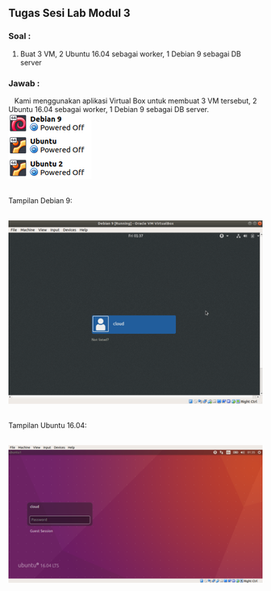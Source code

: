 ## **Tugas Sesi Lab Modul 3**
### Soal :
1. Buat 3 VM, 2 Ubuntu 16.04 sebagai worker, 1 Debian 9 sebagai DB server<br>
### Jawab :
&nbsp;&nbsp;&nbsp;Kami menggunakan aplikasi Virtual Box untuk membuat 3 VM tersebut, 2 Ubuntu 16.04 sebagai worker, 1 Debian 9 sebagai DB server.<br>
![3 Linux OS](img/001.png)<br>
&nbsp;&nbsp;&nbsp;<p>Tampilan Debian 9:</p><br>
![Debian 9](img/002.png)
&nbsp;&nbsp;&nbsp;<p>Tampilan Ubuntu 16.04:</p><br>
![Ubuntu 16.04](img/003.png)
